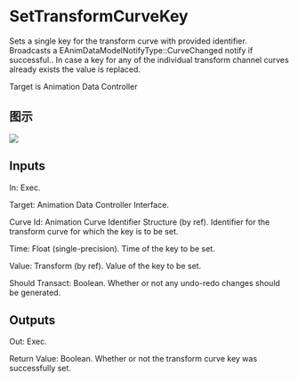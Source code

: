 # SetTransformCurveKey

Sets a single key for the transform curve with provided identifier. Broadcasts a EAnimDataModelNotifyType::CurveChanged notify if successful.. In case a key for any of the individual transform channel curves already exists the value is replaced.

Target is Animation Data Controller

## 图示

![]($-20221218-18335709.png)

## Inputs

In: Exec.

Target: Animation Data Controller Interface.

Curve Id: Animation Curve Identifier Structure (by ref). Identifier for the transform curve for which the key is to be set.

Time: Float (single-precision). Time of the key to be set.

Value: Transform (by ref). Value of the key to be set.

Should Transact: Boolean. Whether or not any undo-redo changes should be generated.  

## Outputs

Out: Exec.

Return Value: Boolean. Whether or not the transform curve key was successfully set.

